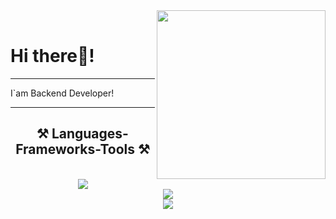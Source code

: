 <div align="center">
    <img align="right" height="270em" src="./assets/caidevOficial_Image.png"/><br>
    <div align='left'>
        <h1>Hi there👋!</h1>

---

I`am Backend Developer!

---
<h2 align="center">⚒️ Languages-Frameworks-Tools ⚒️</h2>
<br/>
<div align="center">
    <img src="https://skillicons.dev/icons?i=fastapi,flask,django,python" /><br>
    <img src="https://skillicons.dev/icons?i=html,css,github,gitlab,git,docker" /><br>
    <img src="https://skillicons.dev/icons?i=mongodb,redis,mysql,postgresql,sqlite,grafana,linux,nginx,rabbitmq" /><br>
</div>
